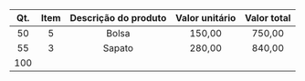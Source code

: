|Qt.|Item|Descrição do produto|Valor unitário|Valor total|
|:--:|:--:|:--:|:--:|:--:|
|50|5|Bolsa|150,00|750,00|
|55|3|Sapato|280,00|840,00|
|100|